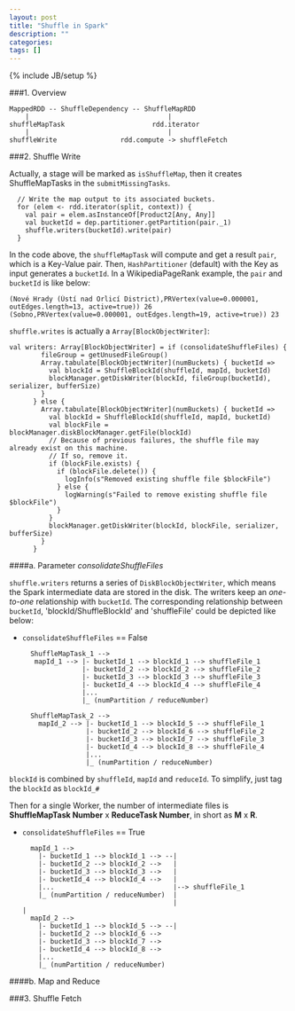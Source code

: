 ```yaml
---
layout: post
title: "Shuffle in Spark"
description: ""
categories: 
tags: []
---
```

{% include JB/setup %}

###1. Overview

	MappedRDD -- ShuffleDependency -- ShuffleMapRDD
		|									|
	shuffleMapTask						rdd.iterator
		|									|
	shuffleWrite				rdd.compute -> shuffleFetch

###2. Shuffle Write
	
Actually, a stage will be marked as `isShuffleMap`, then it creates ShuffleMapTasks in the `submitMissingTasks`.

	
      // Write the map output to its associated buckets.
      for (elem <- rdd.iterator(split, context)) {
        val pair = elem.asInstanceOf[Product2[Any, Any]]
        val bucketId = dep.partitioner.getPartition(pair._1)
        shuffle.writers(bucketId).write(pair)
      }

In the code above, the `shuffleMapTask` will compute and get a result `pair`, which is a Key-Value pair. Then, `HashPartitioner` (default) with the Key as input generates a `bucketId`. In a WikipediaPageRank example, the `pair` and `bucketId` is like below:
	
	(Nové Hrady (Ústí nad Orlicí District),PRVertex(value=0.000001, outEdges.length=13, active=true)) 26
	(Sobno,PRVertex(value=0.000001, outEdges.length=19, active=true)) 23

`shuffle.writes` is actually a `Array[BlockObjectWriter]`:

	val writers: Array[BlockObjectWriter] = if (consolidateShuffleFiles) {
	        fileGroup = getUnusedFileGroup()
	        Array.tabulate[BlockObjectWriter](numBuckets) { bucketId =>
	          val blockId = ShuffleBlockId(shuffleId, mapId, bucketId)
	          blockManager.getDiskWriter(blockId, fileGroup(bucketId), serializer, bufferSize)
	        }
	      } else {
	        Array.tabulate[BlockObjectWriter](numBuckets) { bucketId =>
	          val blockId = ShuffleBlockId(shuffleId, mapId, bucketId)
	          val blockFile = blockManager.diskBlockManager.getFile(blockId)
	          // Because of previous failures, the shuffle file may already exist on this machine.
	          // If so, remove it.
	          if (blockFile.exists) {
	            if (blockFile.delete()) {
	              logInfo(s"Removed existing shuffle file $blockFile")
	            } else {
	              logWarning(s"Failed to remove existing shuffle file $blockFile")
	            }
	          }
	          blockManager.getDiskWriter(blockId, blockFile, serializer, bufferSize)
	        }
	      }



####a. Parameter _consolidateShuffleFiles_

`shuffle.writers` returns a series of `DiskBlockObjectWriter`, which means the Spark intermediate data are stored in the disk. The writers keep an *one-to-one* relationship with `bucketId`. The corresponding relationship between `bucketId`, 'blockId/ShuffleBlockId' and 'shuffleFile' could be depicted like below:

* `consolidateShuffleFiles` == False
	
		ShuffleMapTask_1 --> 
		 mapId_1 --> |- bucketId_1 --> blockId_1 --> shuffleFile_1 
		     	  	 |- bucketId_2 --> blockId_2 --> shuffleFile_2 
					 |- bucketId_3 --> blockId_3 --> shuffleFile_3 
         	  		 |- bucketId_4 --> blockId_4 --> shuffleFile_4 
					 |...
					 |_ (numPartition / reduceNumber)

		ShuffleMapTask_2 --> 
		  mapId_2 --> |- bucketId_1 --> blockId_5 --> shuffleFile_1 
			 	  	  |- bucketId_2 --> blockId_6 --> shuffleFile_2 
					  |- bucketId_3 --> blockId_7 --> shuffleFile_3 
					  |- bucketId_4 --> blockId_8 --> shuffleFile_4 
					  |...
					  |_ (numPartition / reduceNumber)

`blockId` is combined by `shuffleId`, `mapId` and `reduceId`. To simplify, just tag the `blockId` as `blockId_#`
		
Then for a single Worker, the number of intermediate files is __ShuffleMapTask Number__ x __ReduceTask Number__, in short as __M__ x __R__.


* `consolidateShuffleFiles` == True

		mapId_1 -->   
		  |- bucketId_1 --> blockId_1 --> --|
		  |- bucketId_2 --> blockId_2 -->   |
		  |- bucketId_3 --> blockId_3 -->   |
		  |- bucketId_4 --> blockId_4 -->   |
		  |...	                            |--> shuffleFile_1
		  |_ (numPartition / reduceNumber)  |                         
		  		                            |					                            |             
		mapId_2 -->   
		  |- bucketId_1 --> blockId_5 --> --| 
		  |- bucketId_2 --> blockId_6 -->  
	  	  |- bucketId_3 --> blockId_7 -->  
  		  |- bucketId_4 --> blockId_8 -->  
		  |...
		  |_ (numPartition / reduceNumber)
								  	

####b. Map and Reduce




###3. Shuffle Fetch

